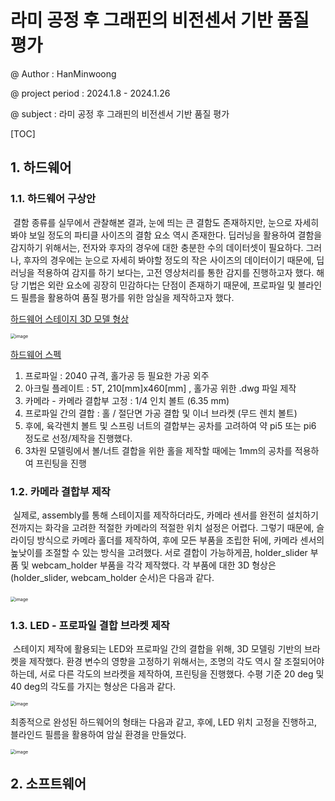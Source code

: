 # 라미 공정 후 그래핀의 비전센서 기반 품질 평가

@ Author : HanMinwoong

@ project period : 2024.1.8 - 2024.1.26

@ subject : 라미 공정 후 그래핀의 비전센서 기반 품질 평가



[TOC]



## 1. 하드웨어

### 1.1. 하드웨어 구상안

​		결함 종류를 실무에서 관찰해본 결과, 눈에 띄는 큰 결함도 존재하지만, 눈으로 자세히 봐야 보일 정도의 파티클 사이즈의 결함 요소 역시 존재한다. 딥러닝을 활용하여 결함을 감지하기 위해서는, 전자와 후자의 경우에 대한 충분한 수의 데이터셋이 필요하다. 그러나, 후자의 경우에는 눈으로 자세히 봐야할 정도의 작은 사이즈의 데이터이기 때문에, 딥러닝을 적용하여 감지를 하기 보다는, 고전 영상처리를 통한 감지를 진행하고자 했다. 해당 기법은 외란 요소에 굉장히 민감하다는 단점이 존재하기 때문에, 프로파일 및 블라인드 필름을 활용하여 품질 평가를 위한 암실을 제작하고자 했다.

<u>하드웨어 스테이지 3D 모델 형상</u>

<img src="https://github.com/HanMinung/DLIP/assets/99113269/7ecb22a8-5493-4d37-893c-f2eebf42ccd6" alt="image" style="zoom:50%;" />

<u>하드웨어 스펙</u>

1) 프로파일 : 2040 규격, 홀가공 등 필요한 가공 외주
2) 아크릴 플레이트 : 5T, 210[mm]x460[mm] , 홀가공 위한 .dwg 파일 제작
3) 카메라 - 카메라 결합부 고정 : 1/4 인치 볼트 (6.35 mm)
4) 프로파일 간의 결합 : 홀 / 절단면 가공 결합 및 이너 브라켓 (무드 렌치 볼트) 
5) 후에, 육각렌치 볼트 및 스프링 너트의 결합부는 공차를 고려하여 약 pi5 또는 pi6 정도로 선정/제작을 진행했다.
6) 3차원 모델링에서 볼/너트 결합을 위한 홀을 제작할 때에는 1mm의 공차를 적용하여 프린팅을 진행



### 1.2. 카메라 결합부 제작

​		실제로, assembly를 통해 스테이지를 제작하더라도, 카메라 센서를 완전히 설치하기 전까지는 화각을 고려한 적절한 카메라의 적절한 위치 설정은 어렵다. 그렇기 때문에, 슬라이딩 방식으로 카메라 홀더를 제작하여, 후에 모든 부품을 조립한 뒤에, 카메라 센서의 높낮이를 조절할 수 있는 방식을 고려했다. 서로 결합이 가능하게끔, holder_slider 부품 및 webcam_holder 부품을 각각 제작했다. 각 부품에 대한 3D 형상은 (holder_slider, webcam_holder 순서)은 다음과 같다.

​                                                 <img src="https://github.com/HanMinung/GrapheneSquare_intership/assets/99113269/b710da70-2884-48e9-a4f1-4910339d68c5" alt="image" style="zoom:50%;" />



### 1.3. LED - 프로파일 결합 브라켓 제작

​		스테이지 제작에 활용되는 LED와 프로파일 간의 결합을 위해, 3D 모델링 기반의 브라켓을 제작했다. 환경 변수의 영향을 고정하기 위해서는, 조명의 각도 역시 잘 조절되어야 하는데, 서로 다른 각도의 브라켓을 제작하여, 프린팅을 진행했다. 수평 기준 20 deg 및 40 deg의 각도를 가지는 형상은 다음과 같다.

<img src="https://github.com/HanMinung/DLIP/assets/99113269/599a52e7-3fff-41c5-b6f0-5d93da1ee6f6" alt="image" style="zoom:50%;" />



최종적으로 완성된 하드웨어의 형태는 다음과 같고, 후에, LED 위치 고정을 진행하고, 블라인드 필름을 활용하여 암실 환경을 만들었다.

<img src="https://github.com/HanMinung/DLIP/assets/99113269/c589511f-25db-41ae-9687-80802f77b91f" alt="image" style="zoom:50%;" />



## 2. 소프트웨어



















